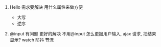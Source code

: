 
1. Hello
    需求要解决  用什么属性来做方便
    - 大写
    - 逆序

2. @input 有问题  更好的解决
    不用@input 怎么更据用户输入,  ajax 请求, 把结果显示?
    watch 
    防抖    节流